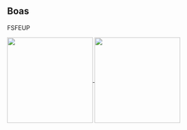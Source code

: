 ## Boas

FSFEUP

<a href="https://github.com/yvesb04">
  <img height=200 align="center" src="https://github-readme-stats-theta-three-27.vercel.app/api?username=yvesb04&hide=stars,issues&show_icons=true&theme=rose_pine&include_all_commits=true" />
</a>
<a href="https://github.com/yvesb04">
  <img height=200 align="center" src="https://github-readme-stats-theta-three-27.vercel.app/api/top-langs/?username=yvesb04&theme=rose_pine&layout=compact&card_width=300" />
</a>
